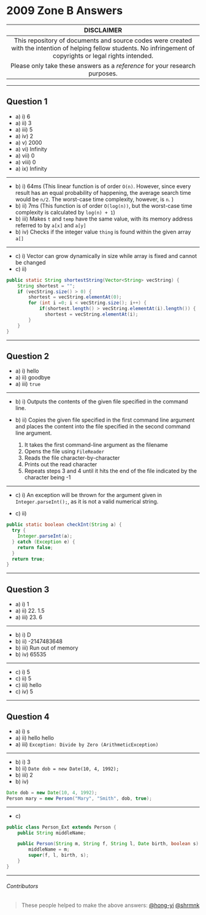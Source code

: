 # 2009 Zone B Answers

| **DISCLAIMER**  |
| :---: |
| This repository of documents and source codes were created with the intention of helping fellow students. No infringement of copyrights or legal rights intended. |
| Please only take these answers as a *reference* for your research purposes. |

---

## Question 1

* a) i) 6
* a) ii) 3
* a) iii) 5
* a) iv) 2
* a) v) 2000
* a) vi) Infinity
* a) vii) 0
* a) viii) 0
* a) ix) Infinity

---

* b) i) 64ms
  (This linear function is of order `O(n)`. However, since every result has an equal probability of happening, the average search time would be `n/2`. The worst-case time complexity, however, is `n`. )
* b) ii) 7ms
  (This function is of order `O(log(n))`, but the worst-case time complexity is calculated by `log(n) + 1`)
* b) iii) Makes `t` and `temp` have the same value, with its memory address referred to by `a[x]` and `a[y]`
* b) iv) Checks if the integer value `thing` is found within the given array `a[]`

---

* c) i) Vector can grow dynamically in size while array is fixed and cannot be changed
* c) ii)
```java
public static String shortestString(Vector<String> vecString) {
    String shortest = "";
    if (vecString.size() > 0) {
        shortest = vecString.elementAt(0);
        for (int i =0; i < vecString.size(); i++) {
            if(shortest.length() > vecString.elementAt(i).length()) {
              shortest = vecString.elementAt(i);
        }
    }
}
```

---

## Question 2

* a) i) hello
* a) ii) goodbye
* a) iii) `true`

---

* b) i) Outputs the contents of the given file specified in the command line.

* b) ii) Copies the given file specified in the first command line argument and places the content into the file specified in the second command line argument.
    1. It takes the first command-line argument as the filename
    2. Opens the file using `FileReader`
    3. Reads the file character-by-character
    4. Prints out the read character
    5. Repeats steps 3 and 4 until it hits the end of the file indicated by the character being -1

---

* c) i) An exception will be thrown for the argument given in `Integer.parseInt();`, as it is not a valid numerical string.

* c) ii)
```java
public static boolean checkInt(String a) {
  try {
    Integer.parseInt(a);
  } catch (Exception e) {
    return false;
  }
  return true;
}
```

---

## Question 3

* a) i) 1
* a) ii) 22. 1.5
* a) iii) 23. 6

---

* b) i) D
* b) ii) -2147483648
* b) iii) Run out of memory
* b) iv) 65535

---

* c) i) 5
* c) ii) 5
* c) iii) hello
* c) iv) 5

---

## Question 4

* a) i) s
* a) ii) hello hello
* a) iii) `Exception: Divide by Zero (ArithmeticException)`

---

* b) i) 3
* b) ii) `Date dob = new Date(10, 4, 1992);`
* b) iii) 2
* b) iv)
```java
Date dob = new Date(10, 4, 1992);
Person mary = new Person("Mary", "Smith", dob, true);
```

---
* c)
```java
public class Person_Ext extends Person {
    public String middleName;

    public Person(String m, String f, String l, Date birth, boolean s) {
        middleName = m;
        super(f, l, birth, s);
    }
}
```

---

###### Contributors
> These people helped to make the above answers: [@hong-yi](https://github.com/hong-yi) [@shrmnk](https://github.com/shrmnk)
